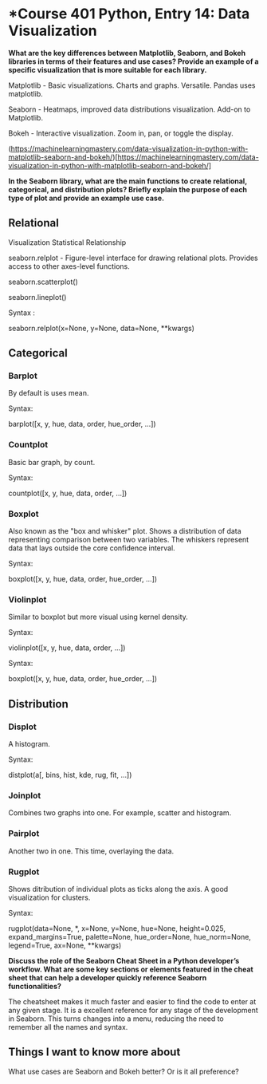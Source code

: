 # *Course 401 Python, Entry 14: Data Visualization

**What are the key differences between Matplotlib, Seaborn, and Bokeh libraries in terms of their features and use cases? Provide an example of a specific visualization that is more suitable for each library.**

Matplotlib - Basic visualizations. Charts and graphs. Versatile. Pandas uses matplotlib.

Seaborn - Heatmaps, improved data distributions visualization. Add-on to Matplotlib.

Bokeh - Interactive visualization. Zoom in, pan, or toggle the display.

(https://machinelearningmastery.com/data-visualization-in-python-with-matplotlib-seaborn-and-bokeh/)[https://machinelearningmastery.com/data-visualization-in-python-with-matplotlib-seaborn-and-bokeh/]

**In the Seaborn library, what are the main functions to create relational, categorical, and distribution plots? Briefly explain the purpose of each type of plot and provide an example use case.**

## Relational

Visualization Statistical Relationship 

seaborn.relplot - Figure-level interface for drawing relational plots. Provides access to other axes-level functions.

seaborn.scatterplot()

seaborn.lineplot()

Syntax : 

seaborn.relplot(x=None, y=None, data=None, **kwargs) 

## Categorical

### Barplot

By default is uses mean.

Syntax:  

barplot([x, y, hue, data, order, hue_order, …])

### Countplot

Basic bar graph, by count.

Syntax:  

countplot([x, y, hue, data, order, …])

### Boxplot

Also known as the "box and whisker" plot. Shows a distribution of data representing comparison between two variables. The whiskers represent data that lays outside the core confidence interval.

Syntax: 

boxplot([x, y, hue, data, order, hue_order, …])

### Violinplot

Similar to boxplot but more visual using kernel density. 

Syntax:  

violinplot([x, y, hue, data, order, …])

Syntax: 

boxplot([x, y, hue, data, order, hue_order, …])

## Distribution

### Displot

A histogram.

Syntax:

distplot(a[, bins, hist, kde, rug, fit, ...])

### Joinplot

Combines two graphs into one. For example, scatter and histogram.

### Pairplot

Another two in one. This time, overlaying the data.

### Rugplot

Shows ditribution of individual plots as ticks along the axis. A good visualization for clusters.

Syntax:

rugplot(data=None, *, x=None, y=None, hue=None, height=0.025, expand_margins=True, palette=None, hue_order=None, hue_norm=None, legend=True, ax=None, **kwargs)

**Discuss the role of the Seaborn Cheat Sheet in a Python developer’s workflow. What are some key sections or elements featured in the cheat sheet that can help a developer quickly reference Seaborn functionalities?**

The cheatsheet makes it much faster and easier to find the code to enter at any given stage. It is a excellent reference for any stage of the development in Seaborn. This turns changes into a menu, reducing the need to remember all the names and syntax.

## Things I want to know more about

What use cases are Seaborn and Bokeh better? Or is it all preference? 

